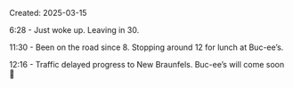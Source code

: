 Created: 2025-03-15

6:28 - Just woke up. Leaving in 30.

11:30 - Been on the road since 8. Stopping around 12 for lunch at Buc-ee’s.

12:16 - Traffic delayed progress to New Braunfels. Buc-ee’s will come soon 🥲

